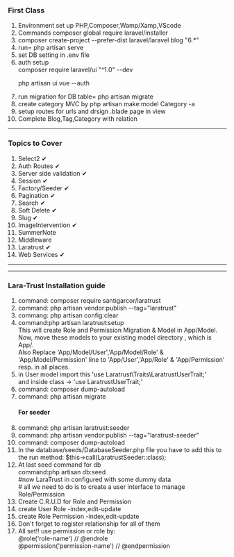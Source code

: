 <h3>First Class</h3>
<ol>
<li>Environment set up PHP,Composer,Wamp/Xamp,VScode </li>
<li>Commands composer global require laravel/installer</li>
<li>composer create-project --prefer-dist laravel/laravel blog "6.*"</li>
<li>run= php artisan serve</li>
<li>set DB setting in .env file</li>
<li>auth setup <br>
composer require laravel/ui "^1.0" --dev

php artisan ui vue --auth</li>
<li>run migration for DB table= php artisan migrate</li>
<li> create category MVC by php artisan make:model Category -a</li>
<li>setup routes for urls and drsign .blade page in view</li>
<li>Complete Blog,Tag,Category with relation</li>
</ol>
<hr>
<h3>Topics to Cover</h3>
<ol>
<li>Select2 &#10004;</li>
<li>Auth Routes &#10004;</li>
<li>Server side validation &#10004;</li>
<li>Session &#10004;</li>
<li>Factory/Seeder &#10004;</li>
<li>Pagination &#10004;</li>
<li>Search &#10004;</li>
<li>Soft Delete &#10004;</li>
<li>Slug &#10004;</li>
<li>ImageIntervention &#10004;</li>
<li>SummerNote</li>
<li>Middleware</li>
<li>Laratrust &#10004;</li>
<li>Web Services &#10004;</li>
</ol>
<hr>
</ol>
<hr>
<h3>Lara-Trust Installation guide</h3>
<ol>
<li>command: composer require santigarcor/laratrust</li>
<li>command: php artisan vendor:publish --tag="laratrust"</li>
<li>commang: php artisan config:clear</li>
<li>command:php artisan laratrust:setup <br>
This will create Role and Permission Migration & Model in App/Model.<br>
Now, move these models to your existing model directory , which is App/.<br>
Also Replace 'App/Model/User','App/Model/Role' & 'App/Model/Permission' line to 'App/User','App/Role' & 'App/Permission'  resp. in all places.
</li>
<li>in User model import this 'use Laratrust\Traits\LaratrustUserTrait;' <br>
    and inside class -> 'use LaratrustUserTrait;'
    </li>
<li>command: composer dump-autoload</li>
<li>command: php artisan migrate</li>
<h4>For seeder</h4>
<li>command: php artisan laratrust:seeder</li>
<li>command: php artisan vendor:publish --tag="laratrust-seeder"</li>
<li>command: composer dump-autoload</li>
<li>
In the database/seeds/DatabaseSeeder.php file you have to add this to the run method:
$this->call(LaratrustSeeder::class);</li>
<li>At last seed command for db<br>
command:php artisan db:seed
</li>
#now LaraTrust in configured with some dummy data<br>
# all we need to do is to create a user interface to manage Role/Permission
<li>Create C.R.U.D for Role and Permission</li>
<li>create User Role -index,edit-update</li>
<li>create Role Permission -index,edit-update</li>
<li>Don't forget to register relationship for all of them</li>
<li>All set!! use permission or role by: <br>
@role('role-name')
//
@endrole<br>
@permission('permission-name')
//
@endpermission
</li>
</ol>


